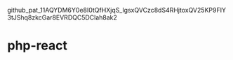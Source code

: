 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
# php-react
